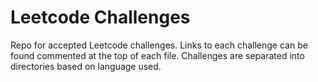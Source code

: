 # Leetcode Challenges

Repo for accepted Leetcode challenges. Links to each challenge can be found commented at the top of each file. Challenges are separated into directories based on language used.
